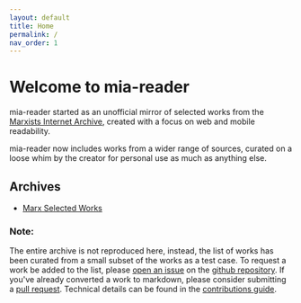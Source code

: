 ```yaml
---
layout: default
title: Home
permalink: /
nav_order: 1
---
```


# Welcome to mia-reader 

mia-reader started as an unofficial mirror of selected works from the [Marxists Internet Archive](https://www.marxists.org/), created with a focus on web and mobile readability. 

mia-reader now includes works from a wider range of sources, curated on a loose whim by the creator for personal use as much as anything else.

## Archives

- [Marx Selected Works](/marxsw/)

### Note: 
The entire archive is not reproduced here, instead, the list of works has been curated from a small subset of the works as a test case. To request a work be added to the list, please [open an issue](https://github.com/victoria-riley-barnett/mia-reader/issues) on the [github repository](https://www.github.com/victoria-riley-barnett/mia-reader). If you've already converted a work to markdown, please consider submitting a [pull request](https://github.com/victoria-riley-barnett/mia-reader/pulls). Technical details can be found in the [contributions guide](/contributing).